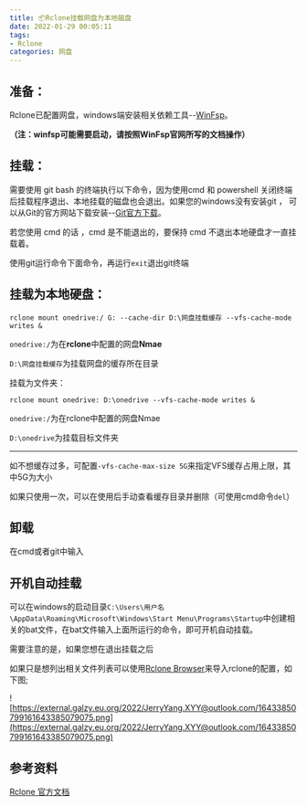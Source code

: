 ```yaml
---
title: 📦Rclone挂载网盘为本地磁盘
date: 2022-01-29 00:05:11
tags:
- Rclone
categories: 网盘
---
```


## 准备：

Rclone已配置网盘，windows端安装相关依赖工具--[WinFsp](http://www.secfs.net/winfsp/rel/)。

**（注：winfsp可能需要启动，请按照WinFsp官网所写的文档操作）**

## 挂载：

需要使用 git bash 的终端执行以下命令，因为使用cmd 和 powershell 关闭终端后挂载程序退出、本地挂载的磁盘也会退出。如果您的windows没有安装git ， 可以从Git的官方网站下载安装--[Git官方下载](https://gitforwindows.org/)。

若您使用 cmd 的话 ，cmd 是不能退出的，要保持 cmd 不退出本地硬盘才一直挂载着。

使用git运行命令下面命令，再运行`exit`退出git终端

## **挂载为本地硬盘：**

```
rclone mount onedrive:/ G: --cache-dir D:\网盘挂载缓存 --vfs-cache-mode writes &
```

`onedrive:/`为在**rclone**中配置的网盘**Nmae**

`D:\网盘挂载缓存`为挂载网盘的缓存所在目录

挂载为文件夹：

```
rclone mount onedrive: D:\onedrive --vfs-cache-mode writes &
```

`onedrive:/`为在rclone中配置的网盘Nmae

`D:\onedrive`为挂载目标文件夹

---

如不想缓存过多，可配置`-vfs-cache-max-size 5G`来指定VFS缓存占用上限，其中5G为大小

如果只使用一次，可以在使用后手动查看缓存目录并删除（可使用cmd命令`del`）

## 卸载

在cmd或者git中输入

## 开机自动挂载

可以在windows的启动目录`C:\Users\用户名\AppData\Roaming\Microsoft\Windows\Start Menu\Programs\Startup`中创建相关的bat文件，在bat文件输入上面所运行的命令，即可开机自动挂载。

需要注意的是，如果您想在退出挂载之后

如果只是想列出相关文件列表可以使用[Rclone Browser](https://github.com/kapitainsky/RcloneBrowser/releases)来导入rclone的配置，如下图;

![https://external.galzy.eu.org/2022/JerryYang.XYY@outlook.com/16433850799161643385079075.png](https://external.galzy.eu.org/2022/JerryYang.XYY@outlook.com/16433850799161643385079075.png)

## 参考资料

[Rclone 官方文档](https://rclone.org/docs/)